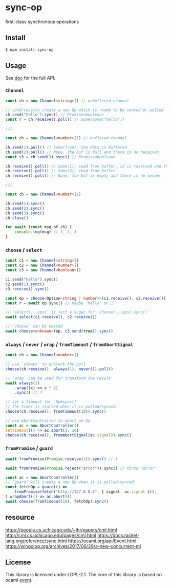 # sync-op

first-class synchronous operations

## Install

```sh
$ npm install sync-op
```

## Usage

See [doc](https://github.com/dhcmrlchtdj/sync-op/tree/main/doc) for the full API.

### `Channel`

```typescript
const ch = new Channel<string>() // unbuffered channel

// send/receive create a new Op which is ready to be synced or polled
ch.send("hello").sync() // Promise<boolean>
const r = ch.receive().poll() // Some(Some("hello"))

///

const ch = new Channel<number>(1) // buffered channel

ch.send(1).poll() // Some(true), the data is buffered
ch.send(2).poll() // None, the buf is full and there is no receiver.
const s3 = ch.send(3).sync() // Promise<boolean>

ch.receive().poll() // Some(1), read from buffer. s3 is resolved and the data is pushed to buf.
ch.receive().poll() // Some(3), read from buffer
ch.receive().poll() // None, the buf is empty and there is no sender.

///

const ch = new Channel<number>(1)

ch.send(1).sync()
ch.send(2).sync()
ch.send(3).sync()
ch.close()

for await (const msg of ch) {
	console.log(msg) // 1, 2, 3
}
```

### `choose` / `select`

```typescript
const c1 = new Channel<string>()
const c2 = new Channel<number>()
const c3 = new Channel<boolean>()

c1.send("hello").sync()
c2.send(1).sync()
c3.receive().sync()

const op = choose<Option<string | number>>(c1.receive(), c2.receive())
const r = await op.sync() // maybe "hello" or 1

// `select(...ops)` is just a sugar for `choose(...ops).sync()`
await select(c1.receive(), c2.receive())

// `choose` can be nested
await choose<unknown>(op, c3.send(true)).sync()
```

### `always` / `never` / `wrap` / `fromTimeout` / `fromAbortSignal`

```typescript
const ch = new Channel<number>()

// use `always` to unblock the poll
choose(ch.receive(), always(1), never()).poll()

// `wrap` can be used for transform the result
await always(2)
	.wrap((x) => x * 2)
	.sync() // 4

// set a timeout for `Op#sync()`
// the timer is started when it is polled/synced.
choose(ch.receive(), fromTimeout(10)).sync()

// use AbortController to abort an Op.
const ac = new AbortController()
setTimeout(() => ac.abort(), 10)
choose(ch.receive(), fromAbortSignal(ac.signal)).sync()
```

### `fromPromise` / `guard`

```typescript
await fromPromise(Promise.resolve(1)).sync() // 1

await fromPromise(Promise.reject("error")).sync() // throw "error"

const ac = new AbortController()
// `guard` will create a new Op when it is polled/synced
const fetchOp = guard(() =>
	fromPromise(fetch("http://127.0.0.1", { signal: ac.signal })),
).wrapAbort(() => ac.abort())
await choose(fromTimeout(10), fetchOp).sync()
```

## resource

https://people.cs.uchicago.edu/~jhr/papers/cml.html
http://cml.cs.uchicago.edu/pages/cml.html
https://docs.racket-lang.org/reference/sync.html
https://ocaml.org/api/Event.html
https://wingolog.org/archives/2017/06/29/a-new-concurrent-ml

## License

This library is licensed under LGPL-2.1.
The core of this library is based on ocaml [event](https://github.com/ocaml/ocaml/blob/5.0.0/otherlibs/systhreads/event.ml).
